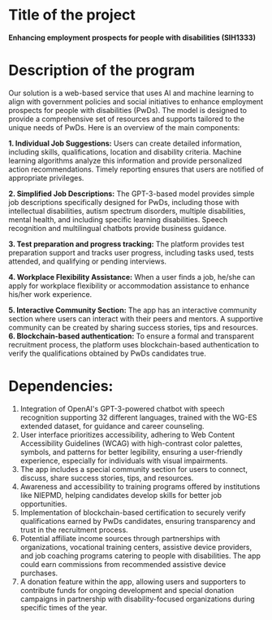 # Title of the project
**Enhancing employment prospects for people with disabilities (SIH1333)**

# Description of the program
Our solution is a web-based service that uses AI and machine learning to align with government policies and social initiatives to enhance employment prospects for people with disabilities (PwDs). The model is designed to provide a comprehensive set of resources and supports tailored to the unique needs of PwDs. Here is an overview of the main components:

**1. Individual Job Suggestions:** Users can create detailed information, including skills, qualifications, location and disability criteria. Machine learning algorithms analyze this information and provide personalized action recommendations. Timely reporting ensures that users are notified of appropriate privileges.

**2. Simplified Job Descriptions:** The GPT-3-based model provides simple job descriptions specifically designed for PwDs, including those with intellectual disabilities, autism spectrum disorders, multiple disabilities, mental health, and including specific learning disabilities. Speech recognition and multilingual chatbots provide business guidance.

**3. Test preparation and progress tracking:** The platform provides test preparation support and tracks user progress, including tasks used, tests attended, and qualifying or pending interviews.

**4. Workplace Flexibility Assistance:** When a user finds a job, he/she can apply for workplace flexibility or accommodation assistance to enhance his/her work experience.

**5. Interactive Community Section:** The app has an interactive community section where users can interact with their peers and mentors. A supportive community can be created by sharing success stories, tips and resources.
**6. Blockchain-based authentication:** To ensure a formal and transparent recruitment process, the platform uses blockchain-based authentication to verify the qualifications obtained by PwDs candidates true.

# Dependencies:

1. Integration of OpenAI's GPT-3-powered chatbot with speech recognition supporting 32 different languages, trained with the WG-ES extended dataset, for guidance and career counseling.
2. User interface prioritizes accessibility, adhering to Web Content Accessibility Guidelines (WCAG) with high-contrast color palettes, symbols, and patterns for better legibility, ensuring a user-friendly experience, especially for individuals with visual impairments.
3. The app includes a special community section for users to connect, discuss, share success stories, tips, and resources.
4. Awareness and accessibility to training programs offered by institutions like NIEPMD, helping candidates develop skills for better job opportunities.
5. Implementation of blockchain-based certification to securely verify qualifications earned by PwDs candidates, ensuring transparency and trust in the recruitment process.
6. Potential affiliate income sources through partnerships with organizations, vocational training centers, assistive device providers, and job coaching programs catering to people with disabilities. The app could earn commissions from recommended assistive device purchases.
7. A donation feature within the app, allowing users and supporters to contribute funds for ongoing development and special donation campaigns in partnership with disability-focused organizations during specific times of the year.
